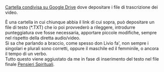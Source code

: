 [Cartella condivisa su Google Drive](https://drive.google.com/drive/folders/1H1AoOqbcfqazJ8Oajy1IqqyZ6wrGKynm?usp=sharing) dove depositare i file di trascrizione dei video.<br/>

Ѐ una cartella in cui chiunque abbia il link di cui sopra, può depositare un file di testo (\*.TXT) che io poi provvederò a rileggere, introdurre punteggiatura ove fosse necessaria, apportare piccole modifiche, sempre nel rispetto della diretta audio/video.<br/>
Si sa che parlando a braccio, come spesso don Livio fa', non sempre i singolari e plurali sono corretti, oppure il maschile ed il femminile, o ancora il tempo di un verbo.<br/>
Tutto questo viene aggiustato da me in fase di inserimento del testo nel file finale [Pensieri Spirituali](https://docs.google.com/document/d/1f79y3bqPjzCxjQToyCH-L5Hn7pKRYA4mrWPsDk5wLSk/edit?usp=sharing).
